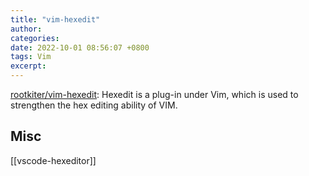 ```yaml
---
title: "vim-hexedit"
author: 
categories: 
date: 2022-10-01 08:56:07 +0800
tags: Vim
excerpt: 
---
```


[rootkiter/vim-hexedit](https://github.com/rootkiter/vim-hexedit): Hexedit is a plug-in under Vim, which is used to strengthen the hex editing ability of VIM.



## Misc

[[vscode-hexeditor]]



